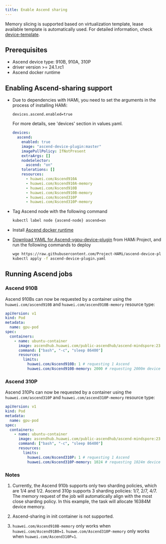 ```yaml
---
title: Enable Ascend sharing
---
```


Memory slicing is supported based on virtualization template, lease available template is automatically used. For detailed information, check [device-template](./device-template.md).

## Prerequisites

* Ascend device type: 910B, 910A, 310P
* driver version >= 24.1.rc1
* Ascend docker runtime

## Enabling Ascend-sharing support

* Due to dependencies with HAMi, you need to set the arguments in the process of installing HAMi:

  ```
  devices.ascend.enabled=true
  ```

  For more details, see 'devices' section in values.yaml.

  ```yaml
  devices:
    ascend:
      enabled: true
      image: "ascend-device-plugin:master"
      imagePullPolicy: IfNotPresent
      extraArgs: []
      nodeSelector:
        ascend: "on"
      tolerations: []
      resources:
        - huawei.com/Ascend910A
        - huawei.com/Ascend910A-memory
        - huawei.com/Ascend910B
        - huawei.com/Ascend910B-memory
        - huawei.com/Ascend310P
        - huawei.com/Ascend310P-memory
  ```

* Tag Ascend node with the following command

  ```bash
  kubectl label node {ascend-node} ascend=on
  ```

* Install [Ascend docker runtime](https://gitee.com/ascend/ascend-docker-runtime)

* [Download YAML for Ascend-vgpu-device-plugin](https://github.com/Project-HAMi/ascend-device-plugin/blob/master/build/ascendplugin-hami.yaml) from HAMi Project, and run the following commands to deploy

  ```bash
  wge https://raw.githubusercontent.com/Project-HAMi/ascend-device-plugin/refs/heads/main/ascend-device-plugin.yaml
  kubectl apply -f ascend-device-plugin.yaml
  ```

## Running Ascend jobs

### Ascend 910B

Ascend 910Bs can now be requested by a container
using the `huawei.com/ascend910B` and `huawei.com/ascend910B-memory` resource type:

```yaml
apiVersion: v1
kind: Pod
metadata:
  name: gpu-pod
spec:
  containers:
    - name: ubuntu-container
      image: ascendhub.huawei.com/public-ascendhub/ascend-mindspore:23.0.RC3-centos7
      command: ["bash", "-c", "sleep 86400"]
      resources:
        limits:
          huawei.com/Ascend910B: 1 # requesting 1 Ascend
          huawei.com/Ascend910B-memory: 2000 # requesting 2000m device memory
```

### Ascend 310P

Ascend 310Ps can now be requested by a container
using the `huawei.com/ascend310P` and `huawei.com/ascend310P-memory` resource type:

```yaml
apiVersion: v1
kind: Pod
metadata:
  name: gpu-pod
spec:
  containers:
    - name: ubuntu-container
      image: ascendhub.huawei.com/public-ascendhub/ascend-mindspore:23.0.RC3-centos7
      command: ["bash", "-c", "sleep 86400"]
      resources:
        limits:
          huawei.com/Ascend310P: 1 # requesting 1 Ascend
          huawei.com/Ascend310P-memory: 1024 # requesting 1024m device memory
```

### Notes

1. Currently, the Ascend 910b supports only two sharding policies, which are 1/4 and 1/2. Ascend 310p supports 3 sharding policies: 1/7, 2/7, 4/7. The memory request of the job will automatically align with the most close sharding policy. In this example, the task will allocate 16384M device memory.

1. Ascend-sharing in init container is not supported.

2. `huawei.com/Ascend910B-memory` only works when `huawei.com/Ascend91B0=1`.
   `huawe.com/Ascend310P-memory` only works when `huawei.com/Ascend310P=1`.
